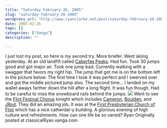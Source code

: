 ```yaml
---
title: "Saturday February 26, 2005"
slug: "saturday-february-26-2005"
wordpress_url: "http://www.ryanclarke.net/post/saturday-february-26-2005/"
date: 2005-02-26
tags: []
categories: ["Xanga"]
description: ""

---
```


I just lost my post, so here is my second try. More briefer.
 Went skiing yesterday. At an old landfill called [Caberfae Peaks](http://www.caberfaepeaks.com/). Had fun. Took 30 jumps good and got major air. Took one jump bad. Currently walking with a swagger that favors my right hip. The jump that got me is on the bottom left in the picture below. The first time I took it was perfect and I swerved over and got the middle pictured jump also. The second time... I landed on my wallet aways farther down the hill after a long flight. It was fun though. Had to be careful to miss the snowboard rails behind the jumps.
 ![](http://www.caberfaepeaks.com/Tables%20&%20Rails.jpg)
 Went to see the [Flint Festival Chorus](http://www.thefim.com/flint_festival_chorus.html) tonight which includes [Cameron](http://www.xanga.com/home.aspx?user=Jayouser), [Boulden](http://www.xanga.com/home.aspx?user=DzetaMostly), and [JRod](http://www.xanga.com/home.aspx?user=somewhereontheplanet). They did an amazing job. It was at the [First Presbyterian Church of Flint](http://www.fpcf.org/) which has a nice catherdal-y building. A glorious evening of high culture and refreshments.
 How can one life be so varied?
 Ryan
Originally posted at classicalRyan.xanga.com
